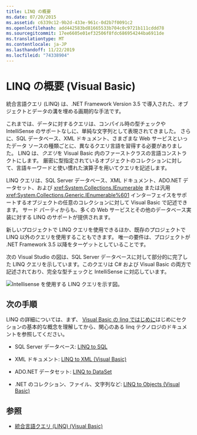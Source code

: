 ```yaml
---
title: LINQ の概要
ms.date: 07/20/2015
ms.assetid: c6339c12-9b2d-433e-961c-0d2b7f0091c2
ms.openlocfilehash: add442583bd81665533b704c0c9721b111cddd78
ms.sourcegitcommit: 17ee6605e01ef32506f8fdc686954244ba6911de
ms.translationtype: MT
ms.contentlocale: ja-JP
ms.lasthandoff: 11/22/2019
ms.locfileid: "74338904"
---
```

# <a name="introduction-to-linq-visual-basic"></a>LINQ の概要 (Visual Basic)
統合言語クエリ (LINQ) は、.NET Framework Version 3.5 で導入された、オブジェクトとデータの溝を埋める画期的な手法です。  
  
 これまでは、データに対するクエリは、コンパイル時の型チェックや IntelliSense のサポートなしに、単純な文字列として表現されてきました。 さらに、SQL データベース、XML ドキュメント、さまざまな Web サービスといったデータ ソースの種類ごとに、異なるクエリ言語を習得する必要がありました。 LINQ は、*クエリ*を Visual Basic 内のファーストクラスの言語コンストラクトにします。 厳密に型指定されているオブジェクトのコレクションに対して、言語キーワードと使い慣れた演算子を用いてクエリを記述します。  
  
 LINQ クエリは、SQL Server データベース、XML ドキュメント、ADO.NET データセット、および <xref:System.Collections.IEnumerable> または汎用 <xref:System.Collections.Generic.IEnumerable%601> インターフェイスをサポートするオブジェクトの任意のコレクションに対して Visual Basic で記述できます。 サード パーティからも、多くの Web サービスとその他のデータベース実装に対する LINQ のサポートが提供されます。  
  
 新しいプロジェクトで LINQ クエリを使用できるほか、既存のプロジェクトで LINQ 以外のクエリを使用することもできます。 唯一の要件は、プロジェクトが .NET Framework 3.5 以降をターゲットとしていることです。  
  
 次の Visual Studio の図は、SQL Server データベースに対して部分的に完了した LINQ クエリを示しています。このクエリは C# および Visual Basic の両方で記述されており、完全な型チェックと IntelliSense に対応しています。  
  
 ![Intellisense を使用する LINQ クエリを示す図。](./media/introduction-to-linq/linq-query-intellisense.png)  
  
## <a name="next-steps"></a>次の手順  
 LINQ の詳細については、まず、 [Visual Basic の linq ではじめに](../../../../visual-basic/programming-guide/concepts/linq/getting-started-with-linq.md)はじめにセクションの基本的な概念を理解してから、関心のある linq テクノロジのドキュメントを参照してください。  
  
- SQL Server データベース: [LINQ to SQL](../../../../framework/data/adonet/sql/linq/index.md)  
  
- XML ドキュメント: [LINQ to XML (Visual Basic)](../../../../visual-basic/programming-guide/concepts/linq/linq-to-xml.md)  
  
- ADO.NET データセット: [LINQ to DataSet](../../../../framework/data/adonet/linq-to-dataset.md)  
  
- .NET のコレクション、ファイル、文字列など: [LINQ to Objects (Visual Basic)](../../../../visual-basic/programming-guide/concepts/linq/linq-to-objects.md)  
  
## <a name="see-also"></a>参照

- [統合言語クエリ (LINQ) (Visual Basic)](../../../../visual-basic/programming-guide/concepts/linq/index.md)
